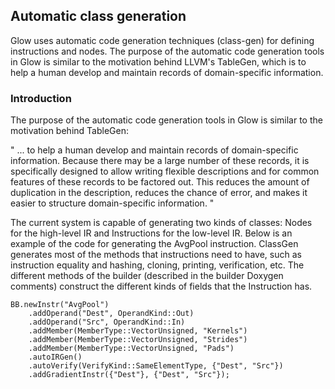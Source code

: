 
## Automatic class generation

Glow uses automatic code generation techniques (class-gen) for defining
instructions and nodes. The purpose of the automatic code generation tools in
Glow is similar to the motivation behind LLVM's TableGen, which is to help a
human develop and maintain records of domain-specific information.

### Introduction

The purpose of the automatic code generation tools in Glow is similar to the
motivation behind TableGen:

" ... to help a human develop and maintain records of domain-specific
information. Because there may be a large number of these records, it is
specifically designed to allow writing flexible descriptions and for common
features of these records to be factored out. This reduces the amount of
duplication in the description, reduces the chance of error, and makes it easier
to structure domain-specific information. "

The current system is capable of generating two kinds of classes: Nodes for the
high-level IR and Instructions for the low-level IR. Below is an example of the
code for generating the AvgPool instruction. ClassGen generates most of the
methods that instructions need to have, such as instruction equality and
hashing, cloning, printing, verification, etc. The different methods of the
builder (described in the builder Doxygen comments) construct the different
kinds of fields that the Instruction has.

  ```
  BB.newInstr("AvgPool")
      .addOperand("Dest", OperandKind::Out)
      .addOperand("Src", OperandKind::In)
      .addMember(MemberType::VectorUnsigned, "Kernels")
      .addMember(MemberType::VectorUnsigned, "Strides")
      .addMember(MemberType::VectorUnsigned, "Pads")
      .autoIRGen()
      .autoVerify(VerifyKind::SameElementType, {"Dest", "Src"})
      .addGradientInstr({"Dest"}, {"Dest", "Src"});
  ```
